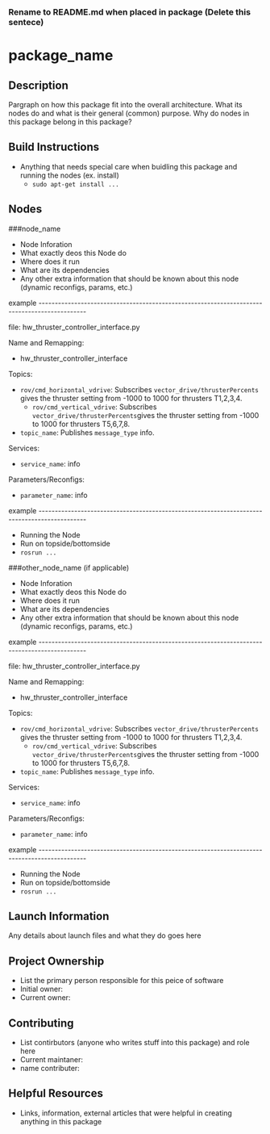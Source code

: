 ### Rename to README.md when placed in package (Delete this sentece)

# package_name

## Description

 Pargraph on how this package fit into the overall architecture. What its nodes do and what is their general (common) purpose. Why do nodes in this package belong in this package?

## Build Instructions 

* Anything that needs special care when buidling this package and running the nodes (ex. install)
  * `sudo apt-get install ...`

## Nodes

###node_name

* Node Inforation
 * What exactly deos this Node do 
 * Where does it run
 * What are its dependencies 
 * Any other extra information that should be known about this node (dynamic reconfigs, params, etc.)

example ---------------------------------------------------------------------------------------------

file: hw_thruster_controller_interface.py

Name and Remapping:
* hw_thruster_controller_interface

Topics:

* `rov/cmd_horizontal_vdrive`:
  Subscribes `vector_drive/thrusterPercents` gives the thruster setting from -1000 to 1000 for thrusters T1,2,3,4.
  * `rov/cmd_vertical_vdrive`:
  Subscribes `vector_drive/thrusterPercents`gives the thruster setting from -1000 to 1000 for thrusters T5,6,7,8.
* `topic_name`:
  Publishes `message_type` info.

Services:
* `service_name`: info

Parameters/Reconfigs:
*  `parameter_name`: info

example ---------------------------------------------------------------------------------------------

* Running the Node
 * Run on topside/bottomside
 * `rosrun ...`
 
###other_node_name (if applicable)

* Node Inforation
 * What exactly deos this Node do 
 * Where does it run
 * What are its dependencies 
 * Any other extra information that should be known about this node (dynamic reconfigs, params, etc.)

example ---------------------------------------------------------------------------------------------

file: hw_thruster_controller_interface.py

Name and Remapping:
* hw_thruster_controller_interface

Topics:

* `rov/cmd_horizontal_vdrive`:
  Subscribes `vector_drive/thrusterPercents` gives the thruster setting from -1000 to 1000 for thrusters T1,2,3,4.
  * `rov/cmd_vertical_vdrive`:
  Subscribes `vector_drive/thrusterPercents`gives the thruster setting from -1000 to 1000 for thrusters T5,6,7,8.
* `topic_name`:
  Publishes `message_type` info.

Services:
* `service_name`: info

Parameters/Reconfigs:
*  `parameter_name`: info

example ---------------------------------------------------------------------------------------------

* Running the Node
 * Run on topside/bottomside
 * `rosrun ...`




## Launch Information
 
Any details about launch files and what they do goes here

## Project Ownership

* List the primary person responsible for this peice of software
* Initial owner:
* Current owner:

## Contributing 

* List contirbutors (anyone who writes stuff into this package) and role here 
* Current maintaner: 
* name contributer: 

## Helpful Resources

* Links, information, external articles that were helpful in creating anything in this package


